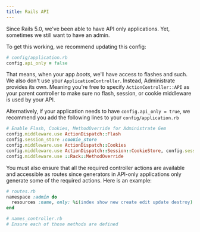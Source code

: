 ```yaml
---
title: Rails API
---
```


Since Rails 5.0, we've been able to have API only applications. Yet, sometimes
we still want to have an admin.

To get this working, we recommend updating this config:

```ruby
# config/application.rb
config.api_only = false
```

That means, when your app _boots_, we'll have access to flashes and such. We
also don't use your `ApplicationController`. Instead, Administrate provides its
own. Meaning you're free to specify `ActionController::API` as your parent
controller to make sure no flash, session, or cookie middleware is used by your
API.

Alternatively, if your application needs to have `config.api_only = true`, we
recommend you add the following lines to your `config/application.rb`

```ruby
# Enable Flash, Cookies, MethodOverride for Administrate Gem
config.middleware.use ActionDispatch::Flash
config.session_store :cookie_store
config.middleware.use ActionDispatch::Cookies
config.middleware.use ActionDispatch::Session::CookieStore, config.session_options
config.middleware.use ::Rack::MethodOverride
```

You must also ensure that all the required controller actions are available
and accessible as routes since generators in API-only applications only
generate some of the required actions. Here is an example:

```ruby
# routes.rb
namespace :admin do
  resources :name, only: %i(index show new create edit update destroy)
end

# names_controller.rb
# Ensure each of those methods are defined
```
